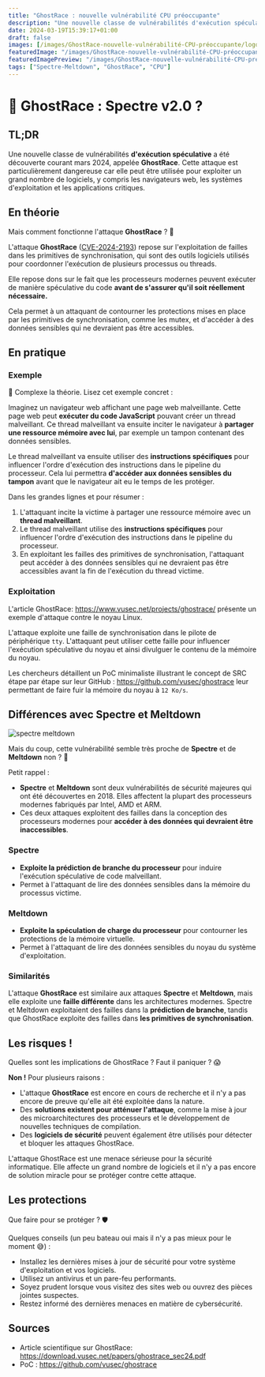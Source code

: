 ```yaml
---
title: "GhostRace : nouvelle vulnérabilité CPU préoccupante"
description: "Une nouvelle classe de vulnérabilités d'exécution spéculative a été découverte courant mars 2024, appelée GhostRace."
date: 2024-03-19T15:39:17+01:00
draft: false
images: [/images/GhostRace-nouvelle-vulnérabilité-CPU-préoccupante/logo.fr.png]
featuredImage: "/images/GhostRace-nouvelle-vulnérabilité-CPU-préoccupante/logo.fr.png"
featuredImagePreview: "/images/GhostRace-nouvelle-vulnérabilité-CPU-préoccupante/logo.fr.png"
tags: ["Spectre-Meltdown", "GhostRace", "CPU"]
---
```


# 👻 GhostRace : Spectre v2.0 ?

## TL;DR

Une nouvelle classe de vulnérabilités **d'exécution spéculative** a été découverte courant mars 2024, appelée **GhostRace**. Cette attaque est particulièrement dangereuse car elle peut être utilisée pour exploiter un grand nombre de logiciels, y compris les navigateurs web, les systèmes d'exploitation et les applications critiques.

## En théorie

Mais comment fonctionne l'attaque **GhostRace** ? 🤔

L'attaque **GhostRace** ([CVE-2024-2193](https://www.cve.org/CVERecord?id=CVE-2024-2193)) repose sur l'exploitation de failles dans les primitives de synchronisation, qui sont des outils logiciels utilisés pour coordonner l'exécution de plusieurs processus ou threads.

Elle repose dons sur le fait que les processeurs modernes peuvent exécuter de manière spéculative du code **avant de s'assurer qu'il soit réellement nécessaire.**

Cela permet à un attaquant de contourner les protections mises en place par les primitives de synchronisation, comme les mutex, et d'accéder à des données sensibles qui ne devraient pas être accessibles.

## En pratique

### Exemple

🤔 Complexe la théorie. Lisez cet exemple concret :

Imaginez un navigateur web affichant une page web malveillante. Cette page web peut **exécuter du code JavaScript** pouvant créer un thread malveillant. Ce thread malveillant va ensuite inciter le navigateur à **partager une ressource mémoire avec lui**, par exemple un tampon contenant des données sensibles.

Le thread malveillant va ensuite utiliser des **instructions spécifiques** pour influencer l'ordre d'exécution des instructions dans le pipeline du processeur. Cela lui permettra **d'accéder aux données sensibles du tampon** avant que le navigateur ait eu le temps de les protéger.

Dans les grandes lignes et pour résumer :

1. L'attaquant incite la victime à partager une ressource mémoire avec un **thread malveillant**.
2. Le thread malveillant utilise des **instructions spécifiques** pour influencer l'ordre d'exécution des instructions dans le pipeline du processeur.
3. En exploitant les failles des primitives de synchronisation, l'attaquant peut accéder à des données sensibles qui ne devraient pas être accessibles avant la fin de l'exécution du thread victime.

### Exploitation

L'article GhostRace: https://www.vusec.net/projects/ghostrace/ présente un exemple d'attaque contre le noyau Linux.

L'attaque exploite une faille de synchronisation dans le pilote de périphérique `tty`. L'attaquant peut utiliser cette faille pour influencer l'exécution spéculative du noyau et ainsi divulguer le contenu de la mémoire du noyau.

Les chercheurs détaillent un PoC minimaliste illustrant le concept de SRC étape par étape sur leur GitHub : https://github.com/vusec/ghostrace leur permettant de faire fuir la mémoire du noyau à `12 Ko/s`.

## Différences avec Spectre et Meltdown

![spectre meltdown](/images/GhostRace-nouvelle-vulnérabilité-CPU-préoccupante/Meltdown-spectre.jpg)

Mais du coup, cette vulnérabilité semble très proche de **Spectre** et de **Meltdown** non ? 🤔

Petit rappel :

- **Spectre** et **Meltdown** sont deux vulnérabilités de sécurité majeures qui ont été découvertes en 2018. Elles affectent la plupart des processeurs modernes fabriqués par Intel, AMD et ARM.
- Ces deux attaques exploitent des failles dans la conception des processeurs modernes pour **accéder à des données qui devraient être inaccessibles**.

### Spectre

- **Exploite la prédiction de branche du processeur** pour induire l'exécution spéculative de code malveillant.
- Permet à l'attaquant de lire des données sensibles dans la mémoire du processus victime.

### Meltdown

- **Exploite la spéculation de charge du processeur** pour contourner les protections de la mémoire virtuelle.
- Permet à l'attaquant de lire des données sensibles du noyau du système d'exploitation.

### Similarités

L'attaque **GhostRace** est similaire aux attaques **Spectre** et **Meltdown**, mais elle exploite une **faille différente** dans les architectures modernes. Spectre et Meltdown exploitaient des failles dans la **prédiction de branche**, tandis que GhostRace exploite des failles dans **les primitives de synchronisation**.

## Les risques !

Quelles sont les implications de GhostRace ? Faut il paniquer ? 😱

**Non !** Pour plusieurs raisons :

- L'attaque **GhostRace** est encore en cours de recherche et il n'y a pas encore de preuve qu'elle ait été exploitée dans la nature.
- Des **solutions existent pour atténuer l'attaque**, comme la mise à jour des microarchitectures des processeurs et le développement de nouvelles techniques de compilation.
- Des **logiciels de sécurité** peuvent également être utilisés pour détecter et bloquer les attaques GhostRace.

L'attaque GhostRace est une menace sérieuse pour la sécurité informatique. Elle affecte un grand nombre de logiciels et il n'y a pas encore de solution miracle pour se protéger contre cette attaque.

## Les protections

Que faire pour se protéger ? 🛡️

Quelques conseils (un peu bateau oui mais il n'y a pas mieux pour le moment 😅) :

- Installez les dernières mises à jour de sécurité pour votre système d'exploitation et vos logiciels.
- Utilisez un antivirus et un pare-feu performants.
- Soyez prudent lorsque vous visitez des sites web ou ouvrez des pièces jointes suspectes.
- Restez informé des dernières menaces en matière de cybersécurité.

## Sources

- Article scientifique sur GhostRace: https://download.vusec.net/papers/ghostrace_sec24.pdf
- PoC : https://github.com/vusec/ghostrace 